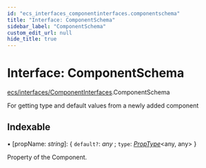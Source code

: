 ```yaml
---
id: "ecs_interfaces_componentinterfaces.componentschema"
title: "Interface: ComponentSchema"
sidebar_label: "ComponentSchema"
custom_edit_url: null
hide_title: true
---
```


# Interface: ComponentSchema

[ecs/interfaces/ComponentInterfaces](../modules/ecs_interfaces_componentinterfaces.md).ComponentSchema

For getting type and default values from a newly added component

## Indexable

▪ [propName: *string*]: { `default?`: *any* ; `type`: [*PropType*](ecs_types_types.proptype.md)<any, any\>  }

Property of the Component.
